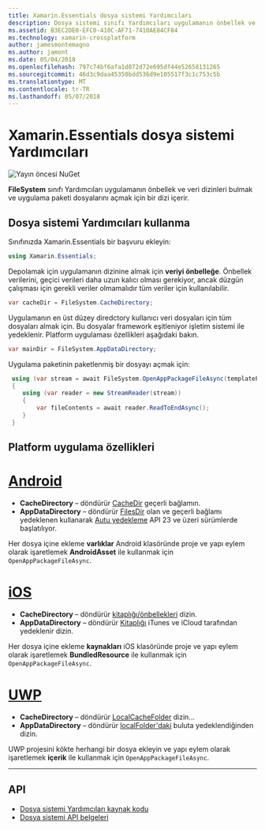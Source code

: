 ```yaml
---
title: Xamarin.Essentials dosya sistemi Yardımcıları
description: Dosya sistemi sınıfı Yardımcıları uygulamanın önbellek ve veri dizinleri bulmak ve uygulama paketi dosyalarını açmak için bir dizi içerir.
ms.assetid: B3EC2DE0-EFC0-410C-AF71-7410AE84CF84
ms.technology: xamarin-crossplatform
author: jamesmontemagno
ms.author: jamont
ms.date: 05/04/2018
ms.openlocfilehash: 797c74bf6afa1d072d72e695df44e52658131265
ms.sourcegitcommit: 46d3c9daa45350bdd536d9e105517f3c1c753c5b
ms.translationtype: MT
ms.contentlocale: tr-TR
ms.lasthandoff: 05/07/2018
---
```

# <a name="xamarinessentials-file-system-helpers"></a>Xamarin.Essentials dosya sistemi Yardımcıları

![Yayın öncesi NuGet](~/media/shared/pre-release.png)

**FileSystem** sınıfı Yardımcıları uygulamanın önbellek ve veri dizinleri bulmak ve uygulama paketi dosyalarını açmak için bir dizi içerir.

## <a name="using-file-system-helpers"></a>Dosya sistemi Yardımcıları kullanma

Sınıfınızda Xamarin.Essentials bir başvuru ekleyin:

```csharp
using Xamarin.Essentials;
```

Depolamak için uygulamanın dizinine almak için **veriyi önbelleğe**. Önbellek verilerini, geçici verileri daha uzun kalıcı olması gerekiyor, ancak düzgün çalışması için gerekli veriler olmamalıdır tüm veriler için kullanılabilir.

```csharp
var cacheDir = FileSystem.CacheDirectory;
```

Uygulamanın en üst düzey diredctory kullanıcı veri dosyaları için tüm dosyaları almak için. Bu dosyalar framework eşitleniyor işletim sistemi ile yedeklenir. Platform uygulaması özellikleri aşağıdaki bakın.

```csharp
var mainDir = FileSystem.AppDataDirectory;
```

Uygulama paketinin paketlenmiş bir dosyayı açmak için:

```csharp
 using (var stream = await FileSystem.OpenAppPackageFileAsync(templateFileName))
 {
    using (var reader = new StreamReader(stream))
    {
        var fileContents = await reader.ReadToEndAsync();
    }
 }
```

## <a name="platform-implementation-specifics"></a>Platform uygulama özellikleri

# <a name="androidtabandroid"></a>[Android](#tab/android)

- **CacheDirectory** – döndürür [CacheDir](https://developer.android.com/reference/android/content/Context.html#getCacheDir) geçerli bağlamın.
- **AppDataDirectory** – döndürür [FilesDir](https://developer.android.com/reference/android/content/Context.html#getFilesDir) olan ve geçerli bağlamı yedeklenen kullanarak [Autu yedekleme](https://developer.android.com/guide/topics/data/autobackup.html) API 23 ve üzeri sürümlerde başlatılıyor.

Her dosya içine ekleme **varlıklar** Android klasöründe proje ve yapı eylem olarak işaretlemek **AndroidAsset** ile kullanmak için `OpenAppPackageFileAsync`.

# <a name="iostabios"></a>[iOS](#tab/ios)

- **CacheDirectory** – döndürür [kitaplığı/önbellekleri](https://developer.apple.com/library/content/documentation/FileManagement/Conceptual/FileSystemProgrammingGuide/FileSystemOverview/FileSystemOverview.html) dizin.
- **AppDataDirectory** – döndürür [Kitaplığı](https://developer.apple.com/library/content/documentation/FileManagement/Conceptual/FileSystemProgrammingGuide/FileSystemOverview/FileSystemOverview.html) iTunes ve iCloud tarafından yedeklenir dizin.

Her dosya içine ekleme **kaynakları** iOS klasöründe proje ve yapı eylem olarak işaretlemek **BundledResource** ile kullanmak için `OpenAppPackageFileAsync`.

# <a name="uwptabuwp"></a>[UWP](#tab/uwp)

- **CacheDirectory** – döndürür [LocalCacheFolder](https://docs.microsoft.com/en-us/uwp/api/windows.storage.applicationdata.localcachefolder#Windows_Storage_ApplicationData_LocalCacheFolder) dizin...
- **AppDataDirectory** – döndürür [localFolder'daki](https://docs.microsoft.com/en-us/uwp/api/windows.storage.applicationdata.localfolder#Windows_Storage_ApplicationData_LocalFolder) buluta yedeklendiğinden dizin.

UWP projesini kökte herhangi bir dosya ekleyin ve yapı eylem olarak işaretlemek **içerik** ile kullanmak için `OpenAppPackageFileAsync`.

--------------

## <a name="api"></a>API

- [Dosya sistemi Yardımcıları kaynak kodu](https://github.com/xamarin/Essentials/tree/master/Essentials/FileSystem)
- [Dosya sistemi API belgeleri](xref:Xamarin.Essentials.FileSystem)
